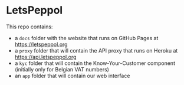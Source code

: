 # LetsPeppol

This repo contains:
* a `docs` folder with the website that runs on GitHub Pages at https://letspeppol.org
* a `proxy` folder that will contain the API proxy that runs on Heroku at https://api.letspeppol.org
* a `kyc` folder that will contain the Know-Your-Customer component (initially only for Belgian VAT numbers)
* an `app` folder that will contain our web interface
